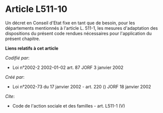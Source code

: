 # Article L511-10

Un décret en Conseil d'Etat fixe en tant que de besoin, pour les départements mentionnés à l'article L. 511-1, les mesures
d'adaptation des dispositions du présent code rendues nécessaires pour l'application du présent chapitre.

**Liens relatifs à cet article**

_Codifié par_:

  - Loi n°2002-2 2002-01-02 art. 87 JORF 3 janvier 2002

_Créé par_:

  - Loi n°2002-73 du 17 janvier 2002 - art. 220 () JORF 18 janvier 2002

_Cite_:

  - Code de l'action sociale et des familles - art. L511-1 (V)
